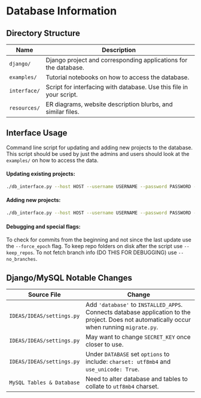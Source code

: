 # Database Information

## Directory Structure                   

| Name          | Description                                                         |
| ------------  | ------------------------------------------------------------------- | 
| `django/`     | Django project and corresponding applications for the database.     |
| `examples/`   | Tutorial notebooks on how to access the database.                   |
| `interface/`  | Script for interfacing with database. Use this file in your script. |
| `resources/`  | ER diagrams, website description blurbs, and similar files.         |

## Interface Usage

Command line script for updating and adding new projects to the database. This script should be used by just the admins and users should look at the `examples/` on how to access the data.

#### Updating existing projects:
```bash
./db_interface.py --host HOST --username USERNAME --password PASSWORD --port PORT --database DATABASE --update
```

#### Adding new projects:
```bash
./db_interface.py --host HOST --username USERNAME --password PASSWORD --port PORT --database DATABASE --add_project PROJECT [PROJECT ...]
```

#### Debugging and special flags:

To check for commits from the beginning and not since the last update use the `--force_epoch` flag.
To keep repo folders on disk after the script use `--keep_repos`.
To not fetch branch info (DO THIS FOR DEBUGGING) use `--no_branches`.

## Django/MySQL Notable Changes

| Source File               | Change                                                               |
| ------------------------- | ------------------------------------------------------------------------------------------------------------------------------------------- |
| `IDEAS/IDEAS/settings.py` | Add `'database'` to `INSTALLED_APPS`. Connects database application to the project. Does not automatically occur when running `migrate.py`. |
| `IDEAS/IDEAS/settings.py` | May want to change `SECRET_KEY` once closer to use.                                                                                         |
| `IDEAS/IDEAS/settings.py` | Under `DATABASE` set `options` to include: `charset: utf8mb4` and `use_unicode: True`.                                                      |
| `MySQL Tables & Database` | Need to alter database and tables to collate to `utf8mb4` charset.                                                                          |
